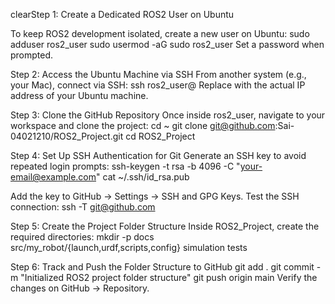 clearStep 1: Create a Dedicated ROS2 User on Ubuntu

To keep ROS2 development isolated, create a new user on Ubuntu:
sudo adduser ros2_user
sudo usermod -aG sudo ros2_user
Set a password when prompted.

Step 2: Access the Ubuntu Machine via SSH
From another system (e.g., your Mac), connect via SSH:
ssh ros2_user@<your-ubuntu-ip>
Replace <your-ubuntu-ip> with the actual IP address of your Ubuntu machine.

Step 3: Clone the GitHub Repository
Once inside ros2_user, navigate to your workspace and clone the project:
cd ~
git clone git@github.com:Sai-04021210/ROS2_Project.git
cd ROS2_Project

Step 4: Set Up SSH Authentication for Git
Generate an SSH key to avoid repeated login prompts:
ssh-keygen -t rsa -b 4096 -C "your-email@example.com"
cat ~/.ssh/id_rsa.pub

Add the key to GitHub → Settings → SSH and GPG Keys.
Test the SSH connection:
ssh -T git@github.com

Step 5: Create the Project Folder Structure
Inside ROS2_Project, create the required directories:
mkdir -p docs src/my_robot/{launch,urdf,scripts,config} simulation tests

Step 6: Track and Push the Folder Structure to GitHub
git add .
git commit -m "Initialized ROS2 project folder structure"
git push origin main
Verify the changes on GitHub → Repository.